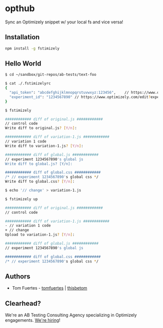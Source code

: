 opthub
======

Sync an Optimizely snippet w/ your local fs and vice versa!

## Installation ##

```bash
npm install -g fstimizely
```

## Hello World ##

```bash
$ cd ~/sandbox/git-repos/ab-tests/text-foo

$ cat ./.fstimizelyrc
{
  "api_token": "abcdefghijklmnopqrstuvwxyz:123456",    // https://www.optimizely.com/tokens
  "experiment_id": "1234567890" // https://www.optimizely.com/edit?experiment_id=123456789
}

$ fstimizely

############ diff of original.js ############
// control code
Write diff to original.js? [Y/n]:

############ diff of variation-1.js ############
// variation 1 code
Write diff to variation-1.js? [Y/n]:

############ diff of global.js ############
// experiment 1234567890's global js
Write diff to global.js? [Y/n]:

############ diff of global.css ############
/* // experiment 1234567890's global css */
Write diff to global.css? [Y/n]:

$ echo '// change' > variation-1.js

$ fstimizely up

############ diff of original.js ############
// control code

############ diff of variation-1.js ############
- // variation 1 code
+ // change
Upload to variation-1.js? [Y/n]:

############ diff of global.js ############
// experiment 1234567890's global js

############ diff of global.css ############
/* // experiment 1234567890's global css */
```

## Authors ##

* Tom Fuertes - [tomfuertes](//github.com/tomfuertes) | [thisbetom](//twitter.com/thisbetom)

## Clearhead? ##

We're an AB Testing Consulting Agency specializing in Optimizely engagements. [We're hiring](http://clearhead.me/#contact-nav)!
